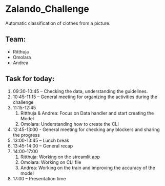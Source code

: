 # Zalando_Challenge
Automatic classification of clothes from a picture.

## Team:
* Ritthuja
* Omolara
* Andrea

## Task for today:
1. 09:30-10:45 – Checking the data, understanding the guidelines.
2. 10:45-11:15 – General meeting for organizing the activities during the challenge
3. 11:15-12:45
   1. Ritthuja & Andrea: Focus on Data handler and start creating the Model
   2. Omolara: Understanding how to create the CLI
4. 12:45-13:00 - General meeting for checking any blockers and sharing the progress
5. 13:00-13:45 – Lunch break
6. 13:45-14:00 – General recap
7. 14:00-17:00
   1. Ritthuja: Working on the streamlit app
   2. Omolara: Working on CLI file
   3. Andrea: Working on the train and improving the accuracy of the model
8. 17:00 – Presentation time

